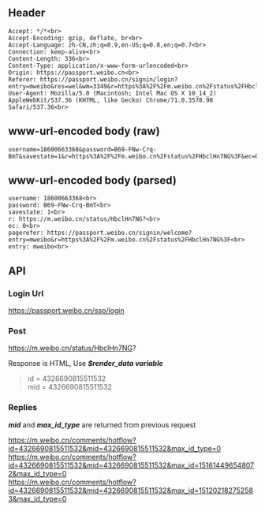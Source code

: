 ## Header
    Accept: */*<br>
    Accept-Encoding: gzip, deflate, br<br>
    Accept-Language: zh-CN,zh;q=0.9,en-US;q=0.8,en;q=0.7<br>
    Connection: keep-alive<br>
    Content-Length: 336<br>
    Content-Type: application/x-www-form-urlencoded<br>
    Origin: https://passport.weibo.cn<br>
    Referer: https://passport.weibo.cn/signin/login?entry=mweibo&res=wel&wm=3349&r=https%3A%2F%2Fm.weibo.cn%2Fstatus%2FHbclHn7NG%3F<br>
    User-Agent: Mozilla/5.0 (Macintosh; Intel Mac OS X 10_14_2) AppleWebKit/537.36 (KHTML, like Gecko) Chrome/71.0.3578.98 Safari/537.36<br>

## www-url-encoded body (raw)
    username=18600663368&password=B69-FNw-Crq-BmT&savestate=1&r=https%3A%2F%2Fm.weibo.cn%2Fstatus%2FHbclHn7NG%3F&ec=0&pagerefer=https%3A%2F%2Fpassport.weibo.cn%2Fsignin%2Fwelcome%3Fentry%3Dmweibo%26r%3Dhttps%253A%252F%252Fm.weibo.cn%252Fstatus%252FHbclHn7NG%253F&entry=mweibo&wentry=&loginfrom=&client_id=&code=&qq=&mainpageflag=1&hff=&hfp=

## www-url-encoded body (parsed)
    username: 18600663368<br>
    password: B69-FNw-Crq-BmT<br>
    savestate: 1<br>
    r: https://m.weibo.cn/status/HbclHn7NG?<br>
    ec: 0<br>
    pagerefer: https://passport.weibo.cn/signin/welcome?entry=mweibo&r=https%3A%2F%2Fm.weibo.cn%2Fstatus%2FHbclHn7NG%3F<br>
    entry: mweibo<br>


## API
### Login Url
https://passport.weibo.cn/sso/login

### Post
https://m.weibo.cn/status/HbclHn7NG?

Response is HTML, Use ***$render_data variable***<br>
>id = 4326690815511532<br>
>mid = 4326690815511532<br>

### Replies
***mid*** and ***max_id_type*** are returned from previous request

https://m.weibo.cn/comments/hotflow?id=4326690815511532&mid=4326690815511532&max_id_type=0<br>
https://m.weibo.cn/comments/hotflow?id=4326690815511532&mid=4326690815511532&max_id=151614496548072&max_id_type=0<br>
https://m.weibo.cn/comments/hotflow?id=4326690815511532&mid=4326690815511532&max_id=151202182752583&max_id_type=0<br>